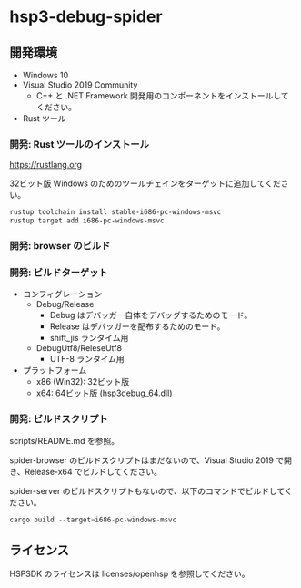 # hsp3-debug-spider

## 開発環境

- Windows 10
- Visual Studio 2019 Community
    - C++ と .NET Framework 開発用のコンポーネントをインストールしてください。
- Rust ツール

### 開発: Rust ツールのインストール

<https://rustlang.org>

32ビット版 Windows のためのツールチェインをターゲットに追加してください。

```sh
rustup toolchain install stable-i686-pc-windows-msvc
rustup target add i686-pc-windows-msvc
```

### 開発: browser のビルド

### 開発: ビルドターゲット

- コンフィグレーション
    - Debug/Release
        - Debug はデバッガー自体をデバッグするためのモード。
        - Release はデバッガーを配布するためのモード。
        - shift_jis ランタイム用
    - DebugUtf8/ReleseUtf8
        - UTF-8 ランタイム用
- プラットフォーム
    - x86 (Win32): 32ビット版
    - x64: 64ビット版 (hsp3debug_64.dll)

### 開発: ビルドスクリプト

scripts/README.md を参照。

spider-browser のビルドスクリプトはまだないので、Visual Studio 2019 で開き、Release-x64 でビルドしてください。

spider-server のビルドスクリプトもないので、以下のコマンドでビルドしてください。

```rust
cargo build --target=i686-pc-windows-msvc
```

## ライセンス

HSPSDK のライセンスは licenses/openhsp を参照してください。

